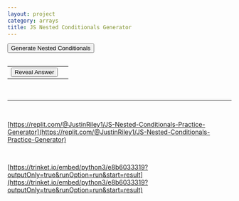 ```yaml
---
layout: project
category: arrays
title: JS Nested Conditionals Generator
---
```


<button onclick="generateConditionals()">Generate Nested Conditionals</button>
<pre id="output"></pre>
<table>
 <tr>
 <td><button onclick="revealAnswer()">Reveal Answer</button></td><td><span id="answer" style="display:none;"></span></td>
 </tr>
</table>


<script>

let myvar = 0;
let value = eval(myvar);
let logicOp1;
let value1;
let logicOp2;
let value2;
let logicOp3;
let value3;
let wordArray;
generateConditionals();

function logicalOperator() {
    let b = Math.random();
    if (b < 1/6) {
        return "> ";
    } else if (b < 2/6) {
        return "< ";
    } else if (b < 3/6) {
        return "<= ";
    } else if (b < 4/6) {
        return ">= ";
    } else if (b < 5/6) {
        return "!= ";
    } else {
        return "== ";
    }
}

function generateConditionals() {
    let outputString = "";
    let variableString = "let value = ";
    const words2DArray = [
    ["apple", "Atlanta", "ant", "alpaca", "antelope", "apricot", "armadillo", "asparagus", "almond", "animal crackers", "avocado", "alphabet soup", "American cheese", "artichoke", "avocado", "apartment", "acorn", "ambulance", "accordion", "anchor"],
    ["banana", "Baltimore", "bear", "buffalo", "bison", "blueberry", "beaver", "broccoli", "bread", "baklava", "blackberry", "butternut squash", "basil", "beet", "bell pepper", "basketball", "bicycle", "butterfly", "bowtie", "bookcase"],
    ["coconut", "Columbus", "cat", "cheetah", "crocodile", "cherry", "cougar", "cauliflower", "cashew", "corn", "cranberry", "chestnut", "cinnamon", "cabbage", "carrot", "coffee", "crayon", "compass", "coaster", "computer"],
    ["dragonfruit", "Detroit", "dog", "dolphin", "duck", "dill pickle", "donkey", "dumplings", "donuts", "deep dish pizza", "double cheeseburger", "dim sum", "dark chocolate", "deviled eggs", "Doritos", "daisy", "dragonfly", "drumstick", "dictionary", "desk"]
];



    wordArray = [
        words2DArray[0][ Math.floor(Math.random() * words2DArray[0].length)],
        words2DArray[1][ Math.floor(Math.random() * words2DArray[1].length)],
        words2DArray[2][ Math.floor(Math.random() * words2DArray[2].length)],
        words2DArray[3][ Math.floor(Math.random() * words2DArray[3].length)]
    ];
    myvar = Math.floor(Math.random() * 21);
    variableString += myvar;
    variableString += ";\n";
    outputString += variableString;

    outputString += "if (value ";
    logicOp1 = logicalOperator();
    outputString += logicOp1;
    value1 = Math.floor(Math.random() * 11) + 5;
    outputString += value1 + ") {\n";

    outputString += "  if (value ";
    logicOp2 = logicalOperator();
    outputString += logicOp2;
    value2 = Math.floor(Math.random() * 11) + 5;
    outputString += value2 + ") {\n";
    outputString += "    alert('"+wordArray[0]+"');\n";
    outputString += "  } else {\n";
    outputString += "    alert('"+wordArray[1]+"');\n";
    outputString += "  }\n";
    outputString += "} else {\n";

    outputString += "  if (value ";
    logicOp3 = logicalOperator();
    outputString += logicOp3;
    value3 = Math.floor(Math.random() * 11) + 5;
    outputString += value3 + ") {\n";
    outputString += "    alert('"+wordArray[2]+"');\n";
    outputString += "  } else {\n";
    outputString += "    alert('"+wordArray[3]+"');\n";
    outputString += "  }\n";
    outputString += "}\n";

    document.getElementById("output").innerHTML = outputString;
    document.getElementById("answer").innerHTML = "";
    document.getElementById("answer").style.display = "none";
}

function revealAnswer() {
    //myvar = document.querySelector("var").innerText;
    value = eval(myvar);
    // logicOp1 = document.querySelector("if").innerText;
    // value1 = document.querySelector("if").nextElementSibling.innerText;
    // logicOp2 = document.querySelector("if").querySelector("if").innerText;
    // value2 = document.querySelector("if").querySelector("if").nextElementSibling.innerText;
    // logicOp3 = document.querySelector("if").nextElementSibling.innerText;
    // value3 = document.querySelector("if").nextElementSibling.nextElementSibling.innerText;
    let result;

    if (eval(value + logicOp1 + value1)) {
        if (eval(value + logicOp2 + value2)) {
            result = wordArray[0];
        } else {
            result = wordArray[1];
        }
    } else {
        if (eval(value + logicOp3 + value3)) {
            result = wordArray[2];
        } else {
            result = wordArray[3];
        }
    }

    document.getElementById("answer").innerHTML = "Answer: " + result;
    document.getElementById("answer").style.display = "block";
}
</script>

<br>
<hr>
<br>

[https://replit.com/@JustinRiley1/JS-Nested-Conditionals-Practice-Generator](https://replit.com/@JustinRiley1/JS-Nested-Conditionals-Practice-Generator)

<br>

[https://trinket.io/embed/python3/e8b6033319?outputOnly=true&runOption=run&start=result](https://trinket.io/embed/python3/e8b6033319?outputOnly=true&runOption=run&start=result)
